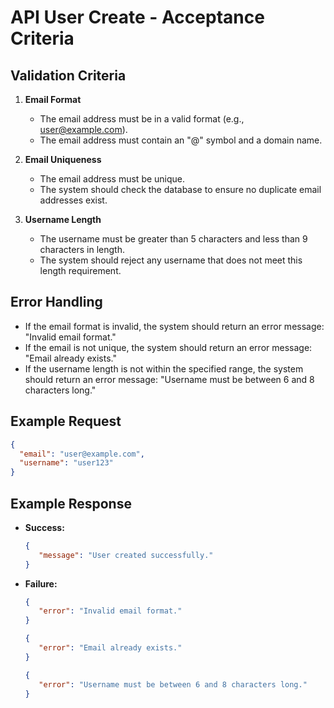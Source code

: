 # API User Create - Acceptance Criteria

## Validation Criteria

1. **Email Format**
    - The email address must be in a valid format (e.g., user@example.com).
    - The email address must contain an "@" symbol and a domain name.

2. **Email Uniqueness**
    - The email address must be unique.
    - The system should check the database to ensure no duplicate email addresses exist.

3. **Username Length**
    - The username must be greater than 5 characters and less than 9 characters in length.
    - The system should reject any username that does not meet this length requirement.

## Error Handling

- If the email format is invalid, the system should return an error message: "Invalid email format."
- If the email is not unique, the system should return an error message: "Email already exists."
- If the username length is not within the specified range, the system should return an error message: "Username must be between 6 and 8 characters long."

## Example Request

```json
{
  "email": "user@example.com",
  "username": "user123"
}
```

## Example Response

- **Success:** 
  ```json
  {
     "message": "User created successfully."
  }
  ```

- **Failure:** 
  ```json
  {
     "error": "Invalid email format."
  }
  ```
  ```json
  {
     "error": "Email already exists."
  }
  ```
  ```json
  {
     "error": "Username must be between 6 and 8 characters long."
  }
  ```
